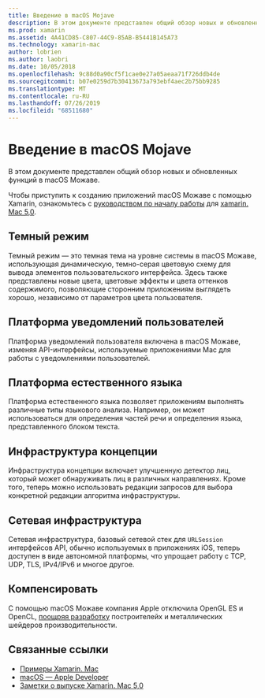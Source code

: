 ```yaml
---
title: Введение в macOS Mojave
description: В этом документе представлен общий обзор новых и обновленных функций в macOS Можаве.
ms.prod: xamarin
ms.assetid: 4A41CD85-C807-44C9-85AB-B5441B145A73
ms.technology: xamarin-mac
author: lobrien
ms.author: laobri
ms.date: 10/05/2018
ms.openlocfilehash: 9c88d0a90cf5f1cae0e27a05aeaa71f726ddb4de
ms.sourcegitcommit: b07e0259d7b30413673a793ebf4aec2b75bb9285
ms.translationtype: MT
ms.contentlocale: ru-RU
ms.lasthandoff: 07/26/2019
ms.locfileid: "68511680"
---
```

# <a name="introduction-to-macos-mojave"></a>Введение в macOS Mojave

В этом документе представлен общий обзор новых и обновленных функций в macOS Можаве.

Чтобы приступить к созданию приложений macOS Можаве с помощью Xamarin, ознакомьтесь с [руководством по началу работы](~/mac/platform/introduction-to-macos-mojave/get-started.md) для [xamarin. Mac 5,0](https://github.com/xamarin/release-notes-archive/blob/master/release-notes/mac/xamarin.mac_5/xamarin.mac_5.0.md).

## <a name="dark-mode"></a>Темный режим

Темный режим — это темная тема на уровне системы в macOS Можаве, использующая динамическую, темно-серая цветовую схему для вывода элементов пользовательского интерфейса. Здесь также представлены новые цвета, цветовые эффекты и цвета оттенков содержимого, позволяющие сторонним приложениям выглядеть хорошо, независимо от параметров цвета пользователя.

## <a name="user-notifications-framework"></a>Платформа уведомлений пользователей

Платформа уведомлений пользователя включена в macOS Можаве, изменяя API-интерфейсы, используемые приложениями Mac для работы с уведомлениями пользователей.

## <a name="natural-language-framework"></a>Платформа естественного языка

Платформа естественного языка позволяет приложениям выполнять различные типы языкового анализа. Например, он может использоваться для определения частей речи и определения языка, представленного блоком текста.

## <a name="vision-framework"></a>Инфраструктура концепции

Инфраструктура концепции включает улучшенную детектор лиц, который может обнаруживать лиц в различных направлениях. Кроме того, теперь можно использовать редакции запросов для выбора конкретной редакции алгоритма инфраструктуры.

## <a name="network-framework"></a>Сетевая инфраструктура

Сетевая инфраструктура, базовый сетевой стек для `URLSession` интерфейсов API, обычно используемых в приложениях iOS, теперь доступен в виде автономной платформы, что упрощает работу с TCP, UDP, TLS, IPv4/IPv6 и многое другое.

## <a name="deprecations"></a>Компенсировать

С помощью macOS Можаве компания Apple отключила OpenGL ES и OpenCL, [поощряя разработку](https://developer.apple.com/macos/whats-new/) построителейх и металлических шейдеров производительности.

## <a name="related-links"></a>Связанные ссылки

- [Примеры Xamarin. Mac](https://developer.xamarin.com/samples/mac/)
- [macOS — Apple Developer](https://developer.apple.com/macos/)
- [Заметки о выпуске Xamarin. Mac 5,0](https://docs.microsoft.com/xamarin/mac/release-notes/5/5.0/)
